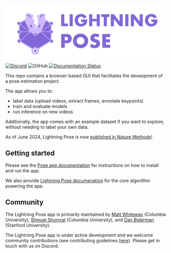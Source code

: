 ![](https://github.com/danbider/lightning-pose/raw/main/docs/images/LightningPose_horizontal_light.png)

[![Discord](https://img.shields.io/discord/1103381776895856720)](https://discord.gg/tDUPdRj4BM)
![GitHub](https://img.shields.io/github/license/Lightning-Universe/Pose-app)
[![Documentation Status](https://readthedocs.org/projects/pose-app/badge/?version=latest)](https://pose-app.readthedocs.io/en/latest/?badge=latest)

This repo contains a browser-based GUI that facilitates the deveopment of a pose estimation project.

The app allows you to:

* label data (upload videos, extract frames, annotate keypoints)
* train and evaluate models
* run inference on new videos

Additionally, the app comes with an example dataset if you want to explore, without needing to
label your own data.

As of June 2024, Lightning Pose is now [published in Nature Methods](https://rdcu.be/dLP3z)!

## Getting started

Please see the [Pose app documentation](https://pose-app.readthedocs.io/) for instructions on how to install and run the app.

We also provide [Lightning Pose documenation](https://lightning-pose.readthedocs.io/) for the core algorithm powering the app.

## Community
The Lightning Pose app is primarily maintained by 
[Matt Whiteway](https://themattinthehatt.github.io/) (Columbia University), 
[Shmuel Shomrat](https://github.com/Shmuel-columbia) (Columbia University),
and 
[Dan Biderman](https://dan-biderman.netlify.app) (Stanford University). 

The Lightning Pose app is under active development and we welcome community contributions 
(see contributing guidelines [here](CONTRIBUTING.md)).
Please get in touch with us on Discord.
